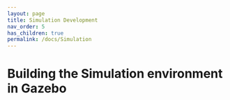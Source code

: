 ```yaml
---
layout: page
title: Simulation Development
nav_order: 5
has_children: true
permalink: /docs/Simulation
---
```


# Building the Simulation environment in Gazebo